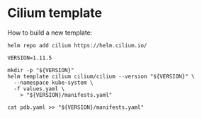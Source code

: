 # Cilium template 

How to build a new template:

```shell
helm repo add cilium https://helm.cilium.io/

VERSION=1.11.5

mkdir -p "${VERSION}"
helm template cilium cilium/cilium --version "${VERSION}" \
  --namespace kube-system \
  -f values.yaml \
    > "${VERSION}/manifests.yaml"

cat pdb.yaml >> "${VERSION}/manifests.yaml"
```